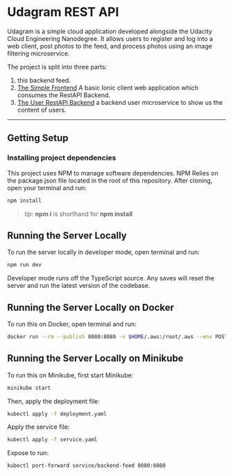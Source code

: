 # Udagram REST API

Udagram is a simple cloud application developed alongside the Udacity Cloud Engineering Nanodegree. It allows users to register and log into a web client, post photos to the feed, and process photos using an image filtering microservice.

The project is split into three parts:
1. this backend feed.
2. [The Simple Frontend](https://github.com/claudioacioli/udacity-frontend)
A basic Ionic client web application which consumes the RestAPI Backend. 
3. [The User RestAPI Backend](https://github.com/claudioacioli/udacity-restapi-user) a backend user microservice to show us the content of users.


***
## Getting Setup

### Installing project dependencies

This project uses NPM to manage software dependencies. NPM Relies on the package.json file located in the root of this repository. After cloning, open your terminal and run:
```bash
npm install
```
>_tip_: **npm i** is shorthand for **npm install**

## Running the Server Locally
To run the server locally in developer mode, open terminal and run:
```bash
npm run dev
```

Developer mode runs off the TypeScript source. Any saves will reset the server and run the latest version of the codebase. 


## Running the Server Locally on Docker

To run this on Docker, open terminal and run:

```bash
docker run --rm --publish 8080:8080 -v $HOME/.aws:/root/.aws --env POSTGRESS_HOST=$POSTGRESS_HOST --env POSTGRESS_USERNAME=$POSTGRESS_USERNAME --env POSTGRESS_PASSWORD=$POSTGRESS_PASSWORD --env POSTGRESS_DB=$POSTGRESS_DB --env AWS_REGION=$AWS_REGION --env AWS_PROFILE=$AWS_PROFILE --env AWS_BUCKET=$AWS_BUCKET --env JWT_SECRET=$JWT_SECRET --name feed claudioacioli/udacity-restapi-feed
```


## Running the Server Locally on Minikube

To run this on Minikube, first start Minikube:

```bash
minikube start
```

Then, apply the deployment file:
```bash
kubectl apply -f deployment.yaml
```

Apply the service file:
```bash
kubectl apply -f service.yaml
```

Expose to run:
```bash
kubectl port-forward service/backend-feed 8080:8080
```
